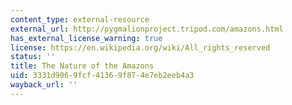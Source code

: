```yaml
---
content_type: external-resource
external_url: http://pygmalionproject.tripod.com/amazons.html
has_external_license_warning: true
license: https://en.wikipedia.org/wiki/All_rights_reserved
status: ''
title: The Nature of the Amazons
uid: 3331d906-9fcf-4136-9f87-4e7eb2eeb4a3
wayback_url: ''
---
```

